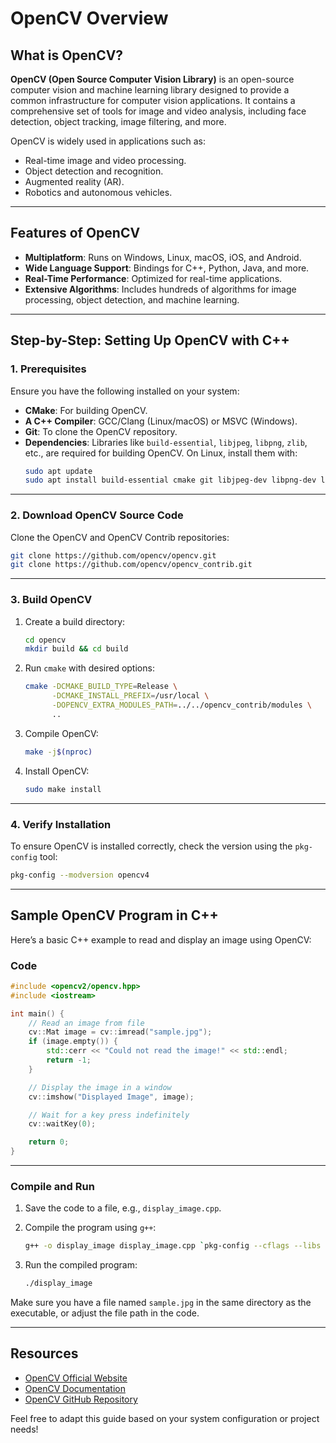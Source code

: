 # OpenCV Overview

## What is OpenCV?

**OpenCV (Open Source Computer Vision Library)** is an open-source computer vision and machine learning library designed to provide a common infrastructure for computer vision applications. It contains a comprehensive set of tools for image and video analysis, including face detection, object tracking, image filtering, and more.

OpenCV is widely used in applications such as:
- Real-time image and video processing.
- Object detection and recognition.
- Augmented reality (AR).
- Robotics and autonomous vehicles.

---

## Features of OpenCV

- **Multiplatform**: Runs on Windows, Linux, macOS, iOS, and Android.
- **Wide Language Support**: Bindings for C++, Python, Java, and more.
- **Real-Time Performance**: Optimized for real-time applications.
- **Extensive Algorithms**: Includes hundreds of algorithms for image processing, object detection, and machine learning.

---

## Step-by-Step: Setting Up OpenCV with C++

### 1. Prerequisites
Ensure you have the following installed on your system:
- **CMake**: For building OpenCV.
- **A C++ Compiler**: GCC/Clang (Linux/macOS) or MSVC (Windows).
- **Git**: To clone the OpenCV repository.
- **Dependencies**: Libraries like `build-essential`, `libjpeg`, `libpng`, `zlib`, etc., are required for building OpenCV. On Linux, install them with:
  ```bash
  sudo apt update
  sudo apt install build-essential cmake git libjpeg-dev libpng-dev libtiff-dev libgtk-3-dev
  ```

---

### 2. Download OpenCV Source Code
Clone the OpenCV and OpenCV Contrib repositories:
```bash
git clone https://github.com/opencv/opencv.git
git clone https://github.com/opencv/opencv_contrib.git
```

---

### 3. Build OpenCV
1. Create a build directory:
   ```bash
   cd opencv
   mkdir build && cd build
   ```

2. Run `cmake` with desired options:
   ```bash
   cmake -DCMAKE_BUILD_TYPE=Release \
         -DCMAKE_INSTALL_PREFIX=/usr/local \
         -DOPENCV_EXTRA_MODULES_PATH=../../opencv_contrib/modules \
         ..
   ```

3. Compile OpenCV:
   ```bash
   make -j$(nproc)
   ```

4. Install OpenCV:
   ```bash
   sudo make install
   ```

---

### 4. Verify Installation
To ensure OpenCV is installed correctly, check the version using the `pkg-config` tool:
```bash
pkg-config --modversion opencv4
```

---

## Sample OpenCV Program in C++

Here’s a basic C++ example to read and display an image using OpenCV:

### Code
```cpp
#include <opencv2/opencv.hpp>
#include <iostream>

int main() {
    // Read an image from file
    cv::Mat image = cv::imread("sample.jpg");
    if (image.empty()) {
        std::cerr << "Could not read the image!" << std::endl;
        return -1;
    }

    // Display the image in a window
    cv::imshow("Displayed Image", image);

    // Wait for a key press indefinitely
    cv::waitKey(0);

    return 0;
}
```

---

### Compile and Run
1. Save the code to a file, e.g., `display_image.cpp`.
2. Compile the program using `g++`:
   ```bash
   g++ -o display_image display_image.cpp `pkg-config --cflags --libs opencv4`
   ```

3. Run the compiled program:
   ```bash
   ./display_image
   ```

Make sure you have a file named `sample.jpg` in the same directory as the executable, or adjust the file path in the code.

---

## Resources
- [OpenCV Official Website](https://opencv.org/)
- [OpenCV Documentation](https://docs.opencv.org/)
- [OpenCV GitHub Repository](https://github.com/opencv/opencv)

Feel free to adapt this guide based on your system configuration or project needs!
```
